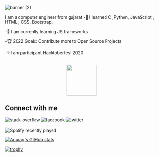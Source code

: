 ![banner (2)](https://user-images.githubusercontent.com/66365538/165345615-f2de52f7-2822-4d82-8c0c-13060b8a87fa.png)

<!-- ### Hello World 👋 -->
I am a computer engineer from gujarat
-📖 I learned C ,Python, JavaScript , HTML , CSS, Bootstrap.

-🌱 I am currently learning JS frameworks

-🏆 2022 Goals: Contribute more to Open Source Projects

-✨I am participant Hacktoberfest 2020
<br>
<br>




<div id="header" align="center">
    <img src="https://media.giphy.com/media/M9gbBd9nbDrOTu1Mqx/giphy.gif" width="100"/>
</div> 

## Connect with me

[<img align="left" alt="stack-overflow" src="https://img.shields.io/badge/stack%20overflow-FE7A16?logo=stack-overflow&logoColor=white&style=for-the-badge" />](https://stackoverflow.com/users/15128628/bhatti-bhagirath?tab=profile)
[<img align="left" alt="facebook" src="https://img.shields.io/badge/facebook-%231877F2.svg?&style=for-the-badge&logo=facebook&logoColor=white" />](https://www.facebook.com/bhatti.bhagirath.7/)
[<img align="left" alt="twitter" src="https://img.shields.io/badge/twitter-%231DA1F2.svg?&style=for-the-badge&logo=twitter&logoColor=white" />](https://twitter.com/BhagirathBhatti)
<br>
<br>
![Spotify recently played](https://spotify-recently-played-readme.vercel.app/api?user=bhattibhagirath)


[![Anurag's GitHub stats](https://github-readme-stats.vercel.app/api?username=bhagirath1312&theme=dracula)](https://github.com/anuraghazra/github-readme-stats)
<br>
<!-- [![trophy](https://github-profile-trophy.vercel.app/?username=bhagirath1312)](https://github.com/ryo-ma/github-profile-trophy) -->
[![trophy](https://github-profile-trophy.vercel.app/?username=bhagirath1312&theme=dracula)](https://github.com/ryo-ma/github-profile-trophy)
<!-- <a href="https://app.daily.dev/Bhagirath1312"><img src="https://api.daily.dev/devcards/cd5f566f30fc4a0c8be6fa659d48a934.png?r=mmb" width="100" alt="Bhatti Bhagirath's Dev Card"/></a> -->
